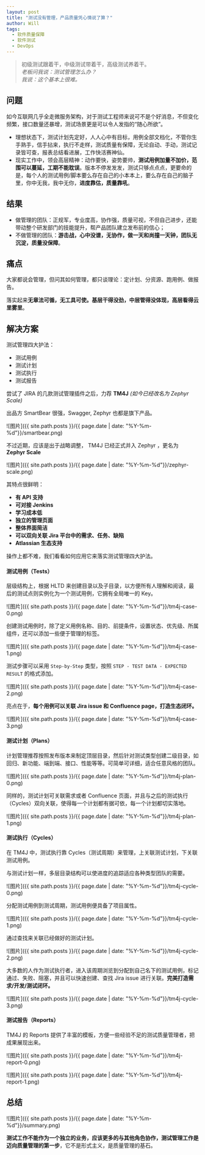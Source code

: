 ```yaml
---
layout: post
title: "测试没有管理，产品质量凭心情说了算？"
author: Will
tags: 
  - 软件质量保障
  - 软件测试
  - DevOps
---
```


> 初级测试跟着干，中级测试带着干，高级测试养着干。<br>
> *老板问我说：测试管理怎么办？*<br>
> *我说：这个基本上很难。*

## 问题

如今互联网几乎全走微服务架构，对于测试工程师来说可不是个好消息，不但变化频繁，接口数量还暴增，测试场景更是可以令人发指的“随心所欲”。

- 理想状态下，测试计划先定好，人人心中有目标，用例全部文档化，不管你生手熟手，信手拈来，执行不走样，测试质量有保障，无论自动、手动，测试记录皆可查，报表总结看进展，工作快活赛神仙。
- 现实工作中，领会高层精神：动作要快，姿势要帅，**测试用例加量不加价，范围可以蔓延，工期不能耽误**。版本不停发发发，测试只够点点点，更要命的是，每个人的测试用例/脚本要么存在自己的小本本上，要么存在自己的脑子里，你中无我，我中无你，**进度靠估，质量靠吼**。

## 结果

- 做管理的团队：正规军，专业度高，协作强，质量可视，不但自己进步，还能带动整个研发部门的技能提升，帮产品团队建立发布前的信心；
- 不做管理的团队：**游击战，心中没谱，无协作，做一天和尚撞一天钟，团队无沉淀，质量没保障**。

## 痛点

大家都说会管理，但问其如何管理，都只谈理论：定计划、分资源、跑用例、做报告。

落实起来**无章法可循，无工具可使。基层干得没劲，中层管得没体现，高层看得云里雾里**。

## 解决方案

测试管理四大护法：

- 测试用例
- 测试计划
- 测试执行
- 测试报告

尝试了 JIRA 的几款测试管理插件之后，力荐 **TM4J** *(如今已经改名为 Zephyr Scale)*

出品方 SmartBear 很强，Swagger, Zephyr 也都是旗下产品。

![图片]({{ site.path.posts }}/{{ page.date | date: "%Y-%m-%d"}}/smartbear.png)

不过近期，应该是出于战略调整， TM4J 已经正式并入 Zephyr ，更名为 **Zephyr Scale**

![图片]({{ site.path.posts }}/{{ page.date | date: "%Y-%m-%d"}}/zephyr-scale.png)

其特点很鲜明：

- **有 API 支持**
- **可对接 Jenkins**
- **学习成本低**
- **独立的管理页面**
- **整体界面简洁**
- **可以双向关联 Jira 平台中的需求、任务、缺陷**
- **Atlassian 生态支持**

操作上都不难，我们看看如何应用它来落实测试管理四大护法。

#### 测试用例（Tests）

层级结构上，根据 HLTD 来创建目录以及子目录，以方便所有人理解和阅读，最后的测试点则实例化为一个测试用例，它拥有全局唯一的 Key。

![图片]({{ site.path.posts }}/{{ page.date | date: "%Y-%m-%d"}}/tm4j-case-0.png)

创建测试用例时，除了定义用例名称、目的、前提条件，设置状态、优先级、所属组件，还可以添加一些便于管理的标签。

![图片]({{ site.path.posts }}/{{ page.date | date: "%Y-%m-%d"}}/tm4j-case-1.png)

测试步骤可以采用 `Step-by-Step` 类型，按照 `STEP - TEST DATA - EXPECTED RESULT` 的格式添加。

![图片]({{ site.path.posts }}/{{ page.date | date: "%Y-%m-%d"}}/tm4j-case-2.png)

亮点在于，**每个用例可以关联 Jira issue 和 Confluence page，打造生态闭环。**

![图片]({{ site.path.posts }}/{{ page.date | date: "%Y-%m-%d"}}/tm4j-case-3.png)

#### 测试计划（Plans）

计划管理推荐按照发布版本来制定顶层目录，然后针对测试类型创建二级目录，如回归、新功能、端到端、接口、性能等等。可简单可详细，适合任意风格的团队。

![图片]({{ site.path.posts }}/{{ page.date | date: "%Y-%m-%d"}}/tm4j-plan-0.png)

同样的，测试计划可关联需求或者 Confluence 页面，并且与之后的测试执行（Cycles）双向关联，使得每一个计划都有据可依，每一个计划都切实落地。

![图片]({{ site.path.posts }}/{{ page.date | date: "%Y-%m-%d"}}/tm4j-plan-1.png)

#### 测试执行（Cycles）

在 TM4J 中，测试执行靠 Cycles（测试周期）来管理，上关联测试计划，下关联测试用例。

与测试计划一样，多层目录结构可以使进度的追踪适应各种类型团队的需要。

![图片]({{ site.path.posts }}/{{ page.date | date: "%Y-%m-%d"}}/tm4j-cycle-0.png)

分配测试用例到测试周期，测试用例便具备了项目属性。

![图片]({{ site.path.posts }}/{{ page.date | date: "%Y-%m-%d"}}/tm4j-cycle-1.png)

通过查找来关联已经做好的测试计划。

![图片]({{ site.path.posts }}/{{ page.date | date: "%Y-%m-%d"}}/tm4j-cycle-2.png)

大多数的人作为测试执行者，进入该周期浏览到分配到自己名下的测试用例，标记通过、失败、阻塞，并且可以快速创建、查找 Jira issue 进行关联。**完美打造需求/开发/测试闭环。**

![图片]({{ site.path.posts }}/{{ page.date | date: "%Y-%m-%d"}}/tm4j-cycle-3.png)

#### 测试报告（Reports）

TM4J 的 Reports 提供了丰富的模板，方便一些经验不足的测试质量管理者，把成果展现出来。

![图片]({{ site.path.posts }}/{{ page.date | date: "%Y-%m-%d"}}/tm4j-report-0.png)

![图片]({{ site.path.posts }}/{{ page.date | date: "%Y-%m-%d"}}/tm4j-report-1.png)

## 总结

![图片]({{ site.path.posts }}/{{ page.date | date: "%Y-%m-%d"}}/summary.png)

**测试工作不能作为一个独立的业务，应该更多的与其他角色协作，测试管理工作是迈向质量管理的第一步**，它不是形式主义，是质量管理的基石。

